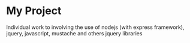 # My Project
Individual work to involving the use of nodejs (with express framework), jquery, javascript, mustache and others jquery libraries
